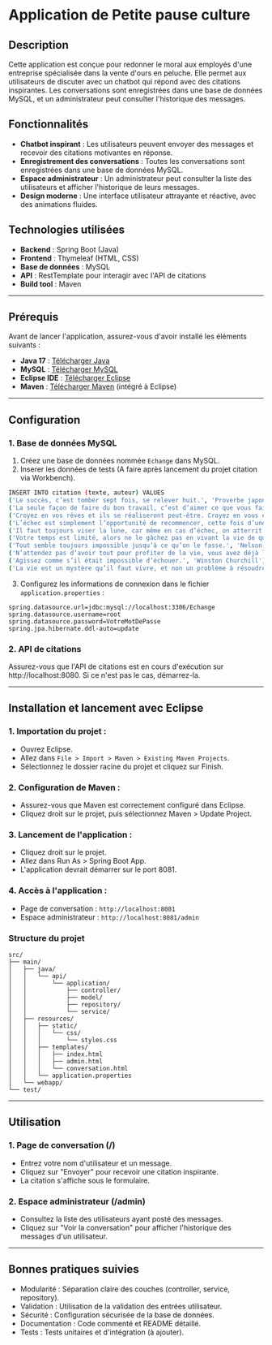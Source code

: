 # Application de Petite pause culture

## Description

Cette application est conçue pour redonner le moral aux employés d'une entreprise spécialisée dans la vente d'ours en peluche. Elle permet aux utilisateurs de discuter avec un chatbot qui répond avec des citations inspirantes. Les conversations sont enregistrées dans une base de données MySQL, et un administrateur peut consulter l'historique des messages.

## Fonctionnalités

- **Chatbot inspirant** : Les utilisateurs peuvent envoyer des messages et recevoir des citations motivantes en réponse.
- **Enregistrement des conversations** : Toutes les conversations sont enregistrées dans une base de données MySQL.
- **Espace administrateur** : Un administrateur peut consulter la liste des utilisateurs et afficher l'historique de leurs messages.
- **Design moderne** : Une interface utilisateur attrayante et réactive, avec des animations fluides.

## Technologies utilisées

- **Backend** : Spring Boot (Java)
- **Frontend** : Thymeleaf (HTML, CSS)
- **Base de données** : MySQL
- **API** : RestTemplate pour interagir avec l'API de citations
- **Build tool** : Maven

---

## Prérequis

Avant de lancer l'application, assurez-vous d'avoir installé les éléments suivants :

- **Java 17** : [Télécharger Java](https://www.oracle.com/java/technologies/javase-jdk17-downloads.html)
- **MySQL** : [Télécharger MySQL](https://dev.mysql.com/downloads/installer/)
- **Eclipse IDE** : [Télécharger Eclipse](https://www.eclipse.org/downloads/)
- **Maven** : [Télécharger Maven](https://maven.apache.org/download.cgi) (intégré à Eclipse)

---

## Configuration

### 1. Base de données MySQL

1. Créez une base de données nommée `Echange` dans MySQL.
2. Inserer les données de tests (A faire après lancement du projet citation via Workbench).
```bash
INSERT INTO citation (texte, auteur) VALUES 
('Le succès, c’est tomber sept fois, se relever huit.', 'Proverbe japonais'),
('La seule façon de faire du bon travail, c’est d’aimer ce que vous faites.', 'Steve Jobs'),
('Croyez en vos rêves et ils se réaliseront peut-être. Croyez en vous et ils se réaliseront sûrement.', 'Martin Luther King'),
('L’échec est simplement l’opportunité de recommencer, cette fois d’une manière plus intelligente.', 'Henry Ford'),
('Il faut toujours viser la lune, car même en cas d’échec, on atterrit dans les étoiles.', 'Oscar Wilde'),
('Votre temps est limité, alors ne le gâchez pas en vivant la vie de quelqu’un d’autre.', 'Steve Jobs'),
('Tout semble toujours impossible jusqu’à ce qu’on le fasse.', 'Nelson Mandela'),
('N’attendez pas d’avoir tout pour profiter de la vie, vous avez déjà la vie pour en profiter.', 'Confucius'),
('Agissez comme s’il était impossible d’échouer.', 'Winston Churchill'),
('La vie est un mystère qu’il faut vivre, et non un problème à résoudre.', 'Gandhi');

```
3. Configurez les informations de connexion dans le fichier `application.properties` :

```properties
spring.datasource.url=jdbc:mysql://localhost:3306/Echange
spring.datasource.username=root
spring.datasource.password=VotreMotDePasse
spring.jpa.hibernate.ddl-auto=update
```

### 2. API de citations

Assurez-vous que l'API de citations est en cours d'exécution sur http://localhost:8080. Si ce n'est pas le cas, démarrez-la.
 
 ---

## Installation et lancement avec Eclipse

### 1. Importation du projet :
- Ouvrez Eclipse.
- Allez dans `File > Import > Maven > Existing Maven Projects`.
- Sélectionnez le dossier racine du projet et cliquez sur Finish.
### 2. Configuration de Maven :
- Assurez-vous que Maven est correctement configuré dans Eclipse.
- Cliquez droit sur le projet, puis sélectionnez Maven > Update Project.
### 3. Lancement de l'application :
- Cliquez droit sur le projet.
- Allez dans Run As > Spring Boot App.
- L'application devrait démarrer sur le port 8081.
### 4. Accès à l'application :
- Page de conversation : `http://localhost:8081`
- Espace administrateur : `http://localhost:8081/admin`

### Structure du projet
```
src/
├── main/
│   ├── java/
│   │   └── api/
│   │       └── application/
│   │           ├── controller/
│   │           ├── model/
│   │           ├── repository/
│   │           └── service/
│   ├── resources/
│   │   ├── static/
│   │   │   └── css/
│   │   │       └── styles.css
│   │   ├── templates/
│   │   │   ├── index.html
│   │   │   ├── admin.html
│   │   │   └── conversation.html
│   │   └── application.properties
│   └── webapp/
└── test/

```

---

## Utilisation

### 1. Page de conversation (/)

- Entrez votre nom d'utilisateur et un message.
- Cliquez sur "Envoyer" pour recevoir une citation inspirante.
- La citation s'affiche sous le formulaire.

### 2. Espace administrateur (/admin)

- Consultez la liste des utilisateurs ayant posté des messages.
- Cliquez sur "Voir la conversation" pour afficher l'historique des messages d'un utilisateur.

---

## Bonnes pratiques suivies

- Modularité : Séparation claire des couches (controller, service, repository).
- Validation : Utilisation de la validation des entrées utilisateur.
- Sécurité : Configuration sécurisée de la base de données.
- Documentation : Code commenté et README détaillé.
- Tests : Tests unitaires et d'intégration (à ajouter).